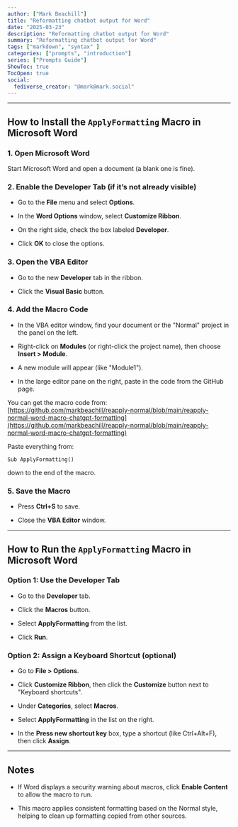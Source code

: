 ```yaml
---
author: ["Mark Beachill"]
title: "Reformatting chatbot output for Word"
date: "2025-03-23"
description: "Reformatting chatbot output for Word"
summary: "Reformatting chatbot output for Word"
tags: ["markdown", "syntax" ]
categories: ["prompts", "introduction"]
series: ["Prompts Guide"]
ShowToc: true
TocOpen: true
social:
  fediverse_creator: "@mark@mark.social"
---
```


----------

## How to Install the `ApplyFormatting` Macro in Microsoft Word

### 1. Open Microsoft Word

Start Microsoft Word and open a document (a blank one is fine).

### 2. Enable the Developer Tab (if it’s not already visible)

-   Go to the **File** menu and select **Options**.
    
-   In the **Word Options** window, select **Customize Ribbon**.
    
-   On the right side, check the box labeled **Developer**.
    
-   Click **OK** to close the options.
    

### 3. Open the VBA Editor

-   Go to the new **Developer** tab in the ribbon.
    
-   Click the **Visual Basic** button.
    

### 4. Add the Macro Code

-   In the VBA editor window, find your document or the "Normal" project in the panel on the left.
    
-   Right-click on **Modules** (or right-click the project name), then choose **Insert > Module**.
    
-   A new module will appear (like "Module1").
    
-   In the large editor pane on the right, paste in the code from the GitHub page.
    

You can get the macro code from:  
[https://github.com/markbeachill/reapply-normal/blob/main/reapply-normal-word-macro-chatgpt-formatting](https://github.com/markbeachill/reapply-normal/blob/main/reapply-normal-word-macro-chatgpt-formatting)

Paste everything from:

```vba
Sub ApplyFormatting()

```

down to the end of the macro.

### 5. Save the Macro

-   Press **Ctrl+S** to save.
    
-   Close the **VBA Editor** window.
    

----------

## How to Run the `ApplyFormatting` Macro in Microsoft Word

### Option 1: Use the Developer Tab

-   Go to the **Developer** tab.
    
-   Click the **Macros** button.
    
-   Select **ApplyFormatting** from the list.
    
-   Click **Run**.
    

### Option 2: Assign a Keyboard Shortcut (optional)

-   Go to **File > Options**.
    
-   Click **Customize Ribbon**, then click the **Customize** button next to "Keyboard shortcuts".
    
-   Under **Categories**, select **Macros**.
    
-   Select **ApplyFormatting** in the list on the right.
    
-   In the **Press new shortcut key** box, type a shortcut (like Ctrl+Alt+F), then click **Assign**.
    

----------

## Notes

-   If Word displays a security warning about macros, click **Enable Content** to allow the macro to run.
    
-   This macro applies consistent formatting based on the Normal style, helping to clean up formatting copied from other sources.
    

